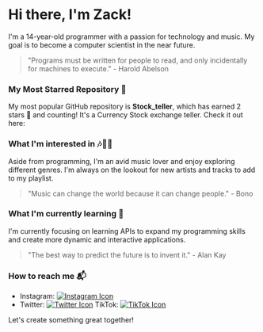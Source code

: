 # Hi there, I'm Zack!

I'm a 14-year-old programmer with a passion for technology and music. My goal is to become a computer scientist in the near future.

> "Programs must be written for people to read, and only incidentally for machines to execute." - Harold Abelson

### My Most Starred Repository 🚀
My most popular GitHub repository is **Stock_teller**, which has earned 2 stars 🌟 and counting! It's a Currency Stock exchange teller.
Check it out here: [![<your-repository-name>](https://img.shields.io/badge/Stock_teller-blueviolet?style=for-the-badge)](https://github.com/king101-bit/Stock_teller)

### What I'm interested in 🎶👨‍💻
Aside from programming, I'm an avid music lover and enjoy exploring different genres. I'm always on the lookout for new artists and tracks to add to my playlist.

> "Music can change the world because it can change people." - Bono

### What I'm currently learning 🌱
I'm currently focusing on learning APIs to expand my programming skills and create more dynamic and interactive applications.

> "The best way to predict the future is to invent it." - Alan Kay

### How to reach me 📬
- Instagram: [![Instagram Icon](https://img.shields.io/badge/-Instagram-E1306C?style=for-the-badge&logo=instagram&logoColor=white)](https://www.instagram.com/prod.krxzydev/)
- Twitter: [![Twitter Icon](https://img.shields.io/badge/-Twitter-1DA1F2?style=for-the-badge&logo=twitter&logoColor=white)](https://twitter.com/krxzydev)
TikTok: [![TikTok Icon](https://img.shields.io/badge/-TikTok-000000?style=for-the-badge&logo=tiktok&logoColor=white)](https://www.tiktok.com/@krxzy_krabs?_t=8bGW0feTl3O&_r=1)

Let's create something great together!
